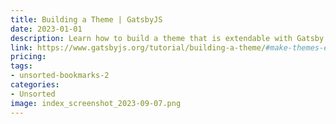 ```yaml
---
title: Building a Theme | GatsbyJS
date: 2023-01-01
description: Learn how to build a theme that is extendable with Gatsby plugin Theme UI in this tutorial from GatsbyJS.
link: https://www.gatsbyjs.org/tutorial/building-a-theme/#make-themes-extendable-with-gatsby-plugin-theme-ui
pricing: 
tags: 
- unsorted-bookmarks-2 
categories: 
- Unsorted 
image: index_screenshot_2023-09-07.png
---
```

